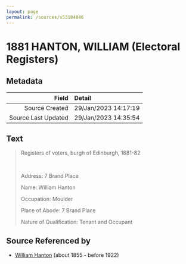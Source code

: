 ```yaml
---
layout: page
permalink: /sources/s53184846
---
```


# 1881 HANTON, WILLIAM (Electoral Registers)

## Metadata
Field | Detail
---:|:---
Source Created | 29/Jan/2023 14:17:19
Source Last Updated | 29/Jan/2023 14:35:54

## Text

> Registers of voters, burgh of Edinburgh, 1881-82
>
> <br/>
>
> Address: 7 Brand Place
>
> Name: William Hanton
>
> Occupation: Moulder
>
> Place of Abode: 7 Brand Place
>
> Nature of Qualification: Tenant and Occupant
>

## Source Referenced by

* [William Hanton](../people/@62602830@-william-hanton-b1855-d1922.md) (about 1855 - before 1922)
